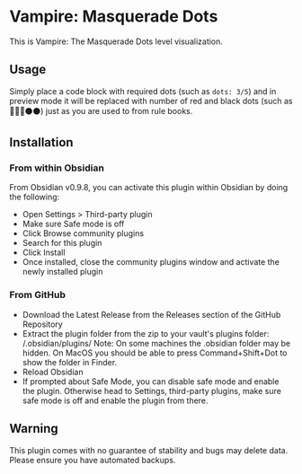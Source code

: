 # Vampire: Masquerade Dots

This is Vampire: The Masquerade Dots level visualization.

## Usage

Simply place a code block with required dots (such as `dots: 3/5`) and in preview mode it will be replaced with number of red and black dots (such as 🔴🔴🔴⚫⚫) just as you are used to from rule books.

## Installation

### From within Obsidian

From Obsidian v0.9.8, you can activate this plugin within Obsidian by doing the following:

- Open Settings > Third-party plugin
- Make sure Safe mode is off
- Click Browse community plugins
- Search for this plugin
- Click Install
- Once installed, close the community plugins window and activate the newly installed plugin

### From GitHub

- Download the Latest Release from the Releases section of the GitHub Repository
- Extract the plugin folder from the zip to your vault's plugins folder: <vault>/.obsidian/plugins/ Note: On some machines the .obsidian folder may be hidden. On MacOS you should be able to press Command+Shift+Dot to show the folder in Finder.
- Reload Obsidian
- If prompted about Safe Mode, you can disable safe mode and enable the plugin. Otherwise head to Settings, third-party plugins, make sure safe mode is off and enable the plugin from there.

## Warning

This plugin comes with no guarantee of stability and bugs may delete data. Please ensure you have automated backups.
